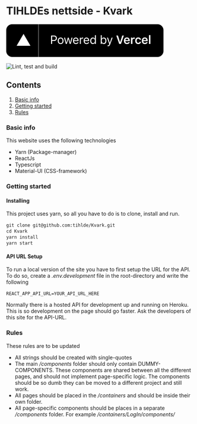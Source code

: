 # TIHLDEs nettside - Kvark 
[![Vercel](./src/assets/icons/vercel_background.svg)](https://vercel.com/?utm_source=kvark&utm_campaign=oss)

![Lint, test and build](https://github.com/tihlde/Kvark/workflows/Lint,%20test%20and%20build/badge.svg)

## Contents
1. [Basic info](#basic-info)
2. [Getting started](#getting-started)
3. [Rules](#rules)


### Basic info
This website uses the following technologies

* Yarn (Package-manager)
* ReactJs
* Typescript
* Material-UI (CSS-framework)

### Getting started

#### Installing
This project uses yarn, so all you have to do is to clone, install and run.

```
git clone git@github.com:tihlde/Kvark.git
cd Kvark
yarn install
yarn start 
```

#### API URL Setup
To run a local version of the site you have to first setup the URL
for the API. To do so, create a _.env.development_ file in the root-directory
and write the following
```
REACT_APP_API_URL=YOUR_API_URL_HERE
```
Normally there is a hosted API for development up and running on Heroku. This is
so development on the page should go faster. Ask the developers of this site for
the API-URL.

### Rules
These rules are to be updated

* All strings should be created with single-quotes
* The main _/components_ folder should only contain DUMMY-COMPONENTS. These components are shared between
all the different pages, and should not implement page-specific logic. The components should be so dumb
they can be moved to a different project and still work.
* All pages should be placed in the _/containers_ and should be inside their own folder.
* All page-specific components should be places in a separate _/components_ folder. For example _/containers/LogIn/components/_
